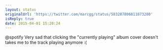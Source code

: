 ```yaml
---
layout: status
originalUrl: 'https://twitter.com/marcgg/status/583287806811873280'
isReply: true
date: 2015-04-01 15:20:24
---
```


@spotify Very sad that clicking the "currently playing" album cover doesn't takes me to the track playing anymore :(
